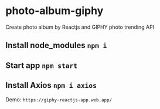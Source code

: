 # photo-album-giphy
Create photo album by Reactjs and GIPHY photo trending API

## Install node_modules `npm i`

## Start app `npm start`

## Install Axios `npm i axios` 

Demo: `https://giphy-reactjs-app.web.app/`

